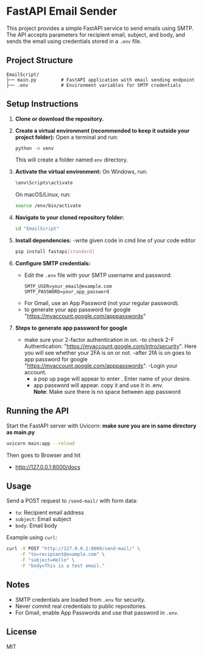 # FastAPI Email Sender

This project provides a simple FastAPI service to send emails using SMTP. The API accepts parameters for recipient email, subject, and body, and sends the email using credentials stored in a `.env` file.

## Project Structure

```
EmailScript/
├── main.py         # FastAPI application with email sending endpoint
├── .env            # Environment variables for SMTP credentials
```

## Setup Instructions

1. **Clone or download the repository.**

2. **Create a virtual environment (recommended to keep it outside your project folder):**
   Open a terminal and run:
   ```sh
   python -m venv 
   ```
   This will create a folder named `env` directory.

3. **Activate the virtual environment:**
   On Windows, run:
   ```sh
   \env\Scripts\activate
   ```
   On macOS/Linux, run:
   ```sh
   source /env/bin/activate
   ```

4. **Navigate to your cloned repository folder:**
   ```sh
   cd "EmailScript"
   ```
2. **Install dependencies:**
    -write given code in cmd line of your code editor
   ```sh
   pip install fastapi[standard]
   ```
3. **Configure SMTP credentials:**
   - Edit the `.env` file with your SMTP username and password:
     ```
     SMTP_USER=your_email@example.com
     SMTP_PASSWORD=your_app_password
     ```
   - For Gmail, use an App Password (not your regular password).
   - to generate your app password for google "https://myaccount.google.com/apppasswords" 

4. **Steps to generate app password for google**
   - make sure your 2-factor authentication in on.
   -to check 2-F Authentication: "https://myaccount.google.com/intro/security". Here you will see whether your 2FA is on or not.
   -after 2fA is on goes to app password for google "https://myaccount.google.com/apppasswords".
      -Login your account.
      - a pop up page will appear to enter <app name>. Enter name of your desire.
      - app password will appear. copy it and use it in .env.   
         **Note**: Make sure there is no space between app password


## Running the API

Start the FastAPI server with Uvicorn:
**make sure you are in same directory as main.py**
```sh
uvicorn main:app --reload
```
   Then goes to Browser and hit 
   - http://127.0.0.1:8000/docs


## Usage

Send a POST request to `/send-mail/` with form data:
- `to`: Recipient email address
- `subject`: Email subject
- `body`: Email body

Example using `curl`:
```sh
curl -X POST "http://127.0.0.1:8000/send-mail/" \
     -F "to=recipient@example.com" \
     -F "subject=Hello" \
     -F "body=This is a test email."
```

## Notes
- SMTP credentials are loaded from `.env` for security.
- Never commit real credentials to public repositories.
- For Gmail, enable App Passwords and use that password in `.env`.

## License
MIT
